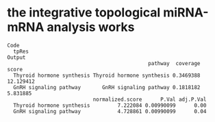 # the integrative topological miRNA-mRNA analysis works

    Code
      tpRes
    Output
                                                  pathway  coverage     score
      Thyroid hormone synthesis Thyroid hormone synthesis 0.3469388 12.129412
      GnRH signaling pathway       GnRH signaling pathway 0.1818182  5.831885
                                normalized.score      P.Val adj.P.Val
      Thyroid hormone synthesis         7.222084 0.00990099      0.00
      GnRH signaling pathway            4.728861 0.00990099      0.04

